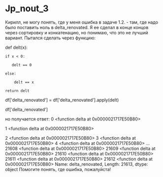 # Jp_nout_3
Кирилл, не могу понять, где у меня ошибка в задаче 1.2. - там, где надо было поставить ноль в delta_renovated.
Я ее сделал в конце концов через сортировку и конкатенацию, но понимаю, что это не лучший вариант. 
Пытался сделать через функцию: 

def delt(x):

    if x < 0:

       delt == 0
    
    else:
    
        delt == x 
        
    return delt
    
df['delta_renovated'] = df['delta_renovated'].apply(delt)

df['delta_renovated']


но получается ответ: 
0        <function delta at 0x0000021717E50B80>

1        <function delta at 0x0000021717E50B80>

2        <function delta at 0x0000021717E50B80>
3        <function delta at 0x0000021717E50B80>
4        <function delta at 0x0000021717E50B80>
                          ...                  
21608    <function delta at 0x0000021717E50B80>
21609    <function delta at 0x0000021717E50B80>
21610    <function delta at 0x0000021717E50B80>
21611    <function delta at 0x0000021717E50B80>
21612    <function delta at 0x0000021717E50B80>
Name: delta_renovated, Length: 21613, dtype: object
Помогите понять, где ошибка, пожалуйста!
